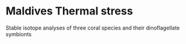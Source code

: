 # Maldives Thermal stress
Stable isotope analyses of three coral species and their dinoflagellate symbionts
